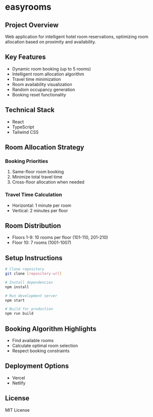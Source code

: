 # easyrooms

## Project Overview

Web application for intelligent hotel room reservations, optimizing room allocation based on proximity and availability.

## Key Features

- Dynamic room booking (up to 5 rooms)
- Intelligent room allocation algorithm
- Travel time minimization
- Room availability visualization
- Random occupancy generation
- Booking reset functionality

## Technical Stack

- React
- TypeScript
- Tailwind CSS

## Room Allocation Strategy

### Booking Priorities

1. Same-floor room booking
2. Minimize total travel time
3. Cross-floor allocation when needed

### Travel Time Calculation

- Horizontal: 1 minute per room
- Vertical: 2 minutes per floor

## Room Distribution

- Floors 1-9: 10 rooms per floor (101-110, 201-210)
- Floor 10: 7 rooms (1001-1007)

## Setup Instructions

```bash
# Clone repository
git clone [repository-url]

# Install dependencies
npm install

# Run development server
npm start

# Build for production
npm run build
```

## Booking Algorithm Highlights

- Find available rooms
- Calculate optimal room selection
- Respect booking constraints

## Deployment Options

- Vercel
- Netlify

## License

MIT License
